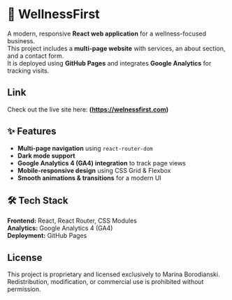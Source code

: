# 🌿 WellnessFirst 
A modern, responsive **React web application** for a wellness-focused business.  
This project includes a **multi-page website** with services, an about section, and a contact form.  
It is deployed using **GitHub Pages** and integrates **Google Analytics** for tracking visits.

## Link
Check out the live site here: **(https://welnessfirst.com)**

## ✨ Features
- **Multi-page navigation** using `react-router-dom`  
- **Dark mode support** 
- **Google Analytics 4 (GA4) integration** to track page views  
- **Mobile-responsive design** using CSS Grid & Flexbox  
- **Smooth animations & transitions** for a modern UI 

## 🛠 Tech Stack
**Frontend:** React, React Router, CSS Modules  
**Analytics:** Google Analytics 4 (GA4)  
**Deployment:** GitHub Pages  

## License  
This project is proprietary and licensed exclusively to Marina Borodianski.  
Redistribution, modification, or commercial use is prohibited without permission.